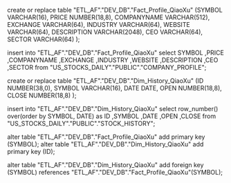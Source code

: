 create or replace table "ETL_AF"."DEV_DB"."Fact_Profile_QiaoXu"
(SYMBOL VARCHAR(16),
 PRICE NUMBER(18,8),
 COMPANYNAME VARCHAR(512),
 EXCHANGE VARCHAR(64),
 INDUSTRY VARCHAR(64),
 WEBSITE VARCHAR(64),
 DESCRIPTION VARCHAR(2048),
 CEO VARCHAR(64),
 SECTOR VARCHAR(64)
);

insert into "ETL_AF"."DEV_DB"."Fact_Profile_QiaoXu"
select SYMBOL
       ,PRICE
       ,COMPANYNAME
       ,EXCHANGE
       ,INDUSTRY
       ,WEBSITE
       ,DESCRIPTION
       ,CEO
       ,SECTOR 
from "US_STOCKS_DAILY"."PUBLIC"."COMPANY_PROFILE";

create or replace table "ETL_AF"."DEV_DB"."Dim_History_QiaoXu"
(ID NUMBER(38,0),
 SYMBOL VARCHAR(16), 
 DATE DATE, 
 OPEN NUMBER(18,8), 
 CLOSE NUMBER(18,8)
);

insert into "ETL_AF"."DEV_DB"."Dim_History_QiaoXu"
select row_number() over(order by SYMBOL, DATE) as ID
       ,SYMBOL
       ,DATE
       ,OPEN
       ,CLOSE
from "US_STOCKS_DAILY"."PUBLIC"."STOCK_HISTORY";

alter table "ETL_AF"."DEV_DB"."Fact_Profile_QiaoXu" add primary key (SYMBOL);
alter table "ETL_AF"."DEV_DB"."Dim_History_QiaoXu" add primary key (ID);

alter table "ETL_AF"."DEV_DB"."Dim_History_QiaoXu" add foreign key (SYMBOL) 
 references "ETL_AF"."DEV_DB"."Fact_Profile_QiaoXu"(SYMBOL);